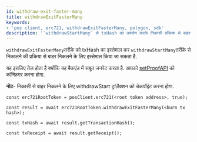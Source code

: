 ```yaml
---
id: withdraw-exit-faster-many
title: withdrawExitFasterMany
keywords:
- 'pos client, erc721, withdrawExitFasterMany, polygon, sdk'
description: '`withdrawStartMany` से txHash का उपयोग करके निकासी प्रक्रिया से बाहर निकलें.'
---
```


`withdrawExitFasterMany`तरीके को txHash का इस्तेमाल कर `withdrawStartMany`तरीके से निकालने की प्रक्रिया से बाहर निकलने के लिए इस्तेमाल किया जा सकता है.


यह इसलिए तेज़ होता है क्योंकि यह बैकएंड में सबूत जनरेट करता है. आपको [setProofAPI](/docs/develop/ethereum-polygon/matic-js/set-proof-api) को कॉन्फ़िगर करना होगा.

**नोट**- निकासी से बाहर निकलने के लिए withdrawStart ट्रांज़ैक्शन को चेकपॉइंट करना होगा.

```
const erc721RootToken = posClient.erc721(<root token address>, true);

const result = await erc721RootToken.withdrawExitFasterMany(<burn tx hash>);

const txHash = await result.getTransactionHash();

const txReceipt = await result.getReceipt();

```
